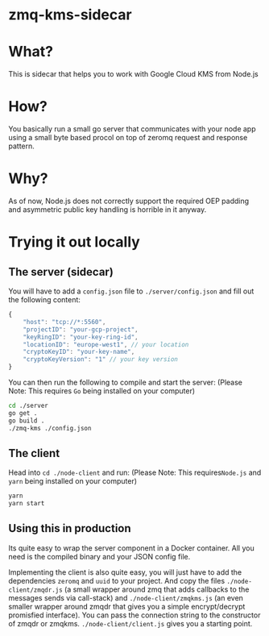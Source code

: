 # zmq-kms-sidecar

# What?

This is sidecar that helps you to work with Google Cloud KMS from Node.js

# How?

You basically run a small go server that communicates with your node app using
a small byte based procol on top of zeromq request and response pattern.

# Why?

As of now, Node.js does not correctly support the required OEP padding and
asymmetric public key handling is horrible in it anyway.

# Trying it out locally

## The server (sidecar)

You will have to add a `config.json` file to `./server/config.json`
and fill out the following content:

```javascript
{
    "host": "tcp://*:5560",
    "projectID": "your-gcp-project",
    "keyRingID": "your-key-ring-id",
    "locationID": "europe-west1", // your location
    "cryptoKeyID": "your-key-name",
    "cryptoKeyVersion": "1" // your key version
}
```

You can then run the following to compile and start the server:
(Please Note: This requires `Go` being installed on your computer)

```bash
cd ./server
go get .
go build .
./zmq-kms ./config.json
```

## The client

Head into `cd ./node-client` and run:
(Please Note: This requires`Node.js` and `yarn` being installed on your computer)

```bash
yarn
yarn start
```

## Using this in production

Its quite easy to wrap the server component in a Docker container.
All you need is the compiled binary and your JSON config file.

Implementing the client is also quite easy, you will just have to add the dependencies `zeromq`
and `uuid` to your project. And copy the files `./node-client/zmqdr.js` (a small wrapper around zmq that adds
callbacks to the messages sends via call-stack) and `./node-client/zmqkms.js` (an even smaller wrapper around zmqdr
that gives you a simple encrypt/decrypt promisfied interface). You can pass the connection string to the constructor
of zmqdr or zmqkms. `./node-client/client.js` gives you a starting point.